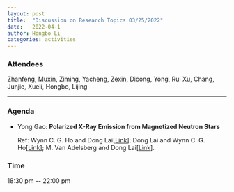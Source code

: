 ```yaml
---
layout: post
title:  "Discussion on Research Topics 03/25/2022"
date:   2022-04-1
author: Hongbo Li
categories: activities
---
```



### Attendees

Zhanfeng, Muxin, Ziming, Yacheng, Zexin, Dicong, Yong, Rui Xu, Chang, Junjie, Xueli, Hongbo, Lijing

---

### Agenda

- Yong Gao: **Polarized X-Ray Emission from Magnetized Neutron Stars**

  Ref: Wynn C. G. Ho and Dong Lai[[Link](https://academic.oup.com/mnras/article/338/1/233/1096229)];
       Dong Lai and Wynn C. G. Ho[[Link](https://journals.aps.org/prl/abstract/10.1103/PhysRevLett.91.071101)];
       M. Van Adelsberg and Dong Lai[[Link](https://academic.oup.com/mnras/article/373/4/1495/3101466)].


 
             

### Time

18:30 pm -- 22:00 pm
